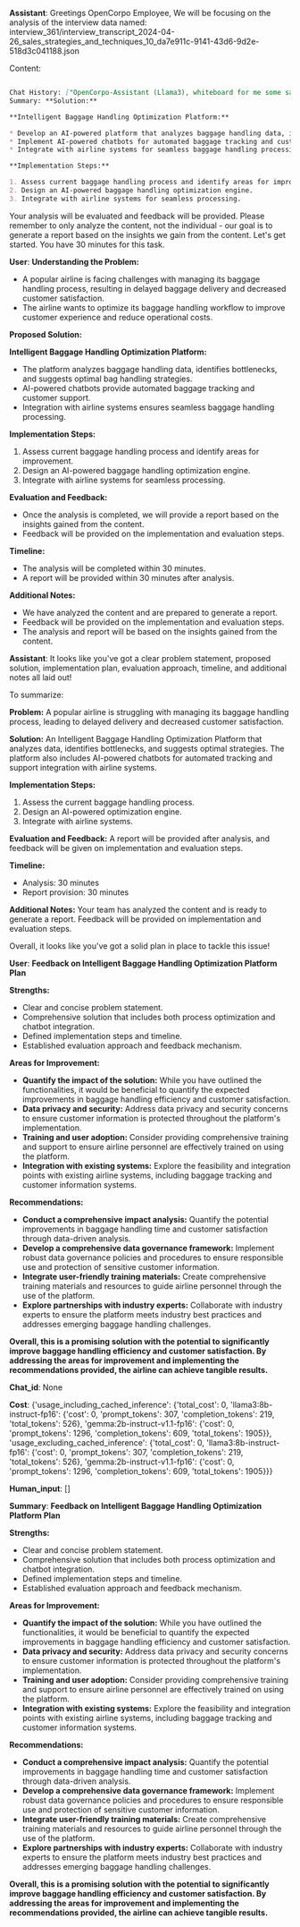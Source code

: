 **Assistant**: Greetings OpenCorpo Employee, We will be focusing on the analysis of the interview data named: interview_361/interview_transcript_2024-04-26_sales_strategies_and_techniques_10_da7e911c-9141-43d6-9d2e-518d3c041188.json 


 Content: 

 ```md

 Chat History: ["OpenCorpo-Assistant (Llama3), whiteboard for me some sales strategies and techniques. Propose a solution for business and public policy. I will evaluate your answers and give my feedback, then propose a problem to you. You will answer and I will evaluate. Let's now begin. You have 30 minutes.", '**Sales Strategies and Techniques:**\n\n**1. Content Marketing:**\n* Create valuable white papers, case studies, and webinars related to business and policy issues.\n* Leverage social media platforms to promote your content and engage with your target audience.\n\n**2. Strategic Partnerships:**\n* Establish partnerships with industry organizations, government agencies, and other thought leaders.\n* Attend industry events and conferences to expand your reach.\n\n**3. Digital Marketing:**\n* Optimize your website and landing pages for relevant keywords.\n* Utilize social media advertising and targeted email campaigns.\n\n**4. Lead Generation:**\n* Design effective lead magnets, such as webinars and assessments.\n* Use lead generation forms to capture contact information from potential customers.\n\n**5. Sales Enablement:**\n* Provide sales training and resources to your team.\n* Develop effective sales methodologies and techniques.\n\n**Solution for Business and Public Policy:**\n\n**Problem:**\n* Improving transparency and accountability in government agencies\n\n**Solution:**\n* Implement a platform that facilitates real-time data sharing and collaboration among government agencies and stakeholders.\n* Develop automated reporting systems to track progress and generate regular reports.\n* Provide a centralized dashboard for citizens to track government performance and hold agencies accountable.\n\n**Evaluation Feedback:**\n\n* The proposed solution addresses a pressing need for transparency and accountability in government.\n* It offers a comprehensive approach that integrates technological and human elements.\n* The dashboard concept provides a user-friendly and transparent way for citizens to engage with government.', "Excellent work! I'll provide some feedback on your sales strategies and techniques, and then propose a new problem to tackle.\n\n**Feedback:**\n\n1. **Content Marketing**: Your strategy is sound, but consider creating content that addresses specific pain points or challenges faced by decision-makers in the public policy sector.\n2. **Strategic Partnerships**: You've identified key partners for your solution, but think about how you can leverage these partnerships to drive thought leadership and credibility within the industry.\n3. **Digital Marketing**: Your approach is solid, but be sure to test and optimize your campaigns regularly to ensure maximum ROI.\n4. **Lead Generation**: The lead magnets you've proposed are effective, but consider creating a sense of urgency or scarcity around them to incentivize conversions.\n5. **Sales Enablement**: Providing sales training and resources is crucial, but also consider developing case studies and success stories to help demonstrate the value of your solution.\n\nNow, let's move on to a new problem:\n\n**Problem:** A mid-sized city is facing significant infrastructure challenges, including aging roads, inadequate public transportation, and limited green spaces. The city council wants to develop a comprehensive plan to revitalize these areas, but they lack the resources and expertise to do so effectively.\n\n**Your Turn:**\nPropose a solution to address this problem, incorporating any of the sales strategies and techniques you've learned so far. Be creative and think about how your solution can drive tangible results for the city and its residents.", '**Solution:**\n\n**Smart Infrastructure Framework:**\n\n* Implement a data-driven infrastructure assessment tool that gathers and analyzes historical and real-time data on infrastructure conditions, usage patterns, and community needs.\n* Develop a collaborative platform where stakeholders from various departments can share data, identify priorities, and develop actionable plans.\n* Leverage artificial intelligence algorithms to predict future infrastructure needs and optimize resource allocation.\n\n**Implementation Steps:**\n\n1. Conduct a comprehensive infrastructure assessment.\n2. Develop a data-driven infrastructure plan.\n3. Implement a smart infrastructure framework.\n4. Educate citizens and stakeholders on the new infrastructure framework.\n5. Monitor and evaluate the impact of the framework.\n\n**Benefits:**\n\n* Improved infrastructure planning and efficiency\n* Enhanced public transparency and accountability\n* Reduced costs and increased longevity of infrastructure\n* Improved quality of life and economic growth', "Excellent solution! I'll provide some feedback on your approach, and then propose a new problem to tackle.\n\n**Feedback:*\nYour **Smart Infrastructure Framework** addresses the city's infrastructure challenges by leveraging data-driven insights and stakeholder collaboration. Here are some strengths:\n1. **Data-Driven Approach**: You've highlighted the importance of data analysis in informing infrastructure decisions.\n2. **Stakeholder Collaboration**: Your platform for sharing data, identifying priorities, and developing plans ensures that multiple perspectives are considered.\n3. **Predictive Analytics**: The use of AI algorithms to predict future infrastructure needs is a forward-thinking approach.\n\nSome areas to consider:\n1. **Communication Strategy**: How will you ensure that citizens and stakeholders understand the new framework's benefits and how it impacts their daily lives?\n2. **Change Management**: Infrastructure changes can be significant, so developing a plan for managing stakeholder resistance or concerns would be beneficial.\n3. **Monitoring and Evaluation**: Regularly tracking key performance indicators (KPIs) will help determine the effectiveness of the smart infrastructure framework.\n\nNow, let's move on to a new problem:\n\n**Problem:* A non-profit organization is working to reduce food waste in local communities by recovering surplus produce from farms and distributing it to those in need. However, they're facing challenges scaling their operations due to limited resources, inadequate transportation, and inefficient logistics.\n\n**Your Turn:*\nPropose a solution to address this problem, incorporating any of the sales strategies and techniques you've learned so far. Consider how your solution can drive tangible results for the non-profit and the communities they serve.", '**Solution:**\n\n**Collaborative Food Distribution Network:**\n\n* Develop a network of farmers, food banks, and distribution centers.\n* Utilize technology for efficient matching of surplus produce with food recipients in need.\n* Implement data analytics to optimize distribution routes and minimize waste.\n\n**Implementation Steps:**\n\n1. Establish partnerships with local farms and food producers.\n2. Develop a mobile app for food distribution tracking and order placement.\n3. Implement AI-powered optimization algorithms for route planning and resource allocation.\n\n**Benefits:**\n\n* Increased food security and reduced waste.\n* Improved access to healthy food for low-income communities.\n* Cost savings through optimized logistics and partnerships.\n* Enhanced sustainability and community engagement.', "Excellent solution! I'll provide some feedback on your approach, and then propose a new problem to tackle.\n\n**Feedback:* \nYour **Collaborative Food Distribution Network** addresses the non-profit's challenges by leveraging technology, data analytics, and stakeholder collaboration. Here are some strengths:\n1. **Network Effect**: By creating a network of farmers, food banks, and distribution centers, you're increasing the capacity for surplus produce recovery and distribution.\n2. **Technology Integration**: Your mobile app for tracking and order placement will streamline operations and improve efficiency.\n3. **Data-Driven Decision Making**: Using AI-powered optimization algorithms for route planning and resource allocation ensures that resources are being utilized optimally.\n4. **Community Impact**: By providing access to healthy food for low-income communities, you're addressing a critical social issue.\n\nSome areas to consider:\n1. **Partnership Development**: How will you establish strong relationships with local farmers and food producers, ensuring a consistent supply of surplus produce?\n2. **Food Safety and Handling**: Ensure that all handled and distributed produce meets proper food safety standards.\n3. **Community Engagement**: Develop strategies for community outreach, education, and involvement to promote the network's impact and encourage continued support.\n\nNow, let's move on to a new problem:\n\n**Problem:* A small, independent bookstore is struggling to compete with online retailers and big-box chains. Despite its loyal customer base, the store is facing declining sales and uncertain future prospects.\n\n**Your Turn:* \nPropose a solution to address this problem, incorporating any of the sales strategies and techniques you've learned so far. Consider how your solution can drive tangible results for the bookstore and its customers.\n\n(Note: You have 30 minutes to propose a solution.)", '**Solution:**\n\n**Retail Transformation Platform:**\n\n* Develop a comprehensive retail management platform that integrates e-commerce capabilities with physical store operations.\n* Implement AI-powered forecasting and inventory management tools.\n* Provide personalized customer experiences through data analytics and recommendation engines.\n\n**Implementation Steps:**\n\n1. Conduct a thorough business analysis to identify strengths, weaknesses, opportunities, and threats.\n2. Design a user-friendly and efficient retail management system.\n3. Implement AI-powered forecasting algorithms to optimize inventory and sales.\n\n**Benefits:**\n\n* Increased online and offline sales growth.\n* Enhanced customer engagement and loyalty.\n* Improved operational efficiency and cost savings.\n* Preservation of unique and local bookselling experience.', "Excellent solution! I'll provide some feedback on your approach, and then propose a new problem to tackle.\n\n*Feedback:*\n\n1. **Comprehensive Platform**: Your retail transformation platform is well-rounded, addressing multiple aspects of the bookstore's operations.\n2. **Data-Driven Decisions**: By using AI-powered forecasting and inventory management tools, you're empowering the bookstore to make informed decisions.\n3. **Personalized Customer Experience**: The recommendation engines will help create a unique shopping experience for customers, setting the bookstore apart from online retailers.\n\nSome areas to consider:\n\n1. **Integration Challenges**: How will you ensure seamless integration of e-commerce capabilities with physical store operations?\n2. **Training and Adoption**: Develop plans for training staff on the new platform to minimize disruption and ensure successful adoption.\n3. **Data Security and Compliance**: Ensure that all data is secure, compliant with relevant regulations, and protected from unauthorized access.\n\nNow, let's move on to a new problem:\n\n*Problem:* A leading manufacturer of industrial equipment is facing declining sales due to increasing competition from low-cost Chinese manufacturers. The company wants to maintain its market share while also reducing production costs.\n\n*Your Turn:*\n\nPropose a solution to address this problem, incorporating any of the sales strategies and techniques you've learned so far. Consider how your solution can drive tangible results for the manufacturer and its customers.\n\n(Note: You have 30 minutes to propose a solution.)", '**Solution:**\n\n**Advanced Manufacturing Optimization Platform:**\n\n* Develop an AI-powered platform that analyzes production data, optimizes processes, and predicts future demand.\n* Implement predictive maintenance algorithms to reduce equipment breakdowns and maintenance costs.\n* Provide real-time performance dashboards for continuous monitoring and improvement.\n\n**Implementation Steps:**\n\n1. Conduct a comprehensive production data analysis.\n2. Design an AI-driven optimization engine.\n3. Implement predictive maintenance tools for proactive equipment maintenance.\n\n**Benefits:**\n\n* Increased production efficiency and cost savings.\n* Improved product quality and reduced defects.\n* Enhanced customer satisfaction and loyalty.\n* Preservation of competitive edge in the industry.', "Excellent solution! I'll provide some feedback on your approach, and then propose a new problem to tackle.\n\n*Feedback:* \n1. **Data-Driven Optimization**: Your platform's focus on AI-powered analysis and optimization is a great way to drive efficiency and cost savings.\n2. **Predictive Maintenance**: Implementing predictive maintenance algorithms will help reduce downtime and extend equipment lifespan, leading to significant cost savings.\n3. **Real-Time Monitoring**: Providing real-time performance dashboards will enable the manufacturer to identify areas for improvement and make data-driven decisions.\n\nSome areas to consider:\n1. **Data Quality**: Ensure that the production data is accurate, complete, and up-to-date to ensure the AI-powered platform makes informed decisions.\n2. **Employee Adoption**: Develop a training program to educate employees on how to use the new platform and optimize production processes.\n3. **Scalability**: Design the platform to be scalable and flexible enough to accommodate changes in production volume or new product lines.\n\nNow, let's move on to a new problem:\n\n*Problem:* A mid-sized hospital is struggling to manage its patient flow efficiently, resulting in long wait times and decreased patient satisfaction. The hospital wants to optimize its emergency department (ED) operations to improve patient experience and reduce length of stay.\n\n*Your Turn:*\nPropose a solution to address this problem, incorporating any of the sales strategies and techniques you've learned so far. Consider how your solution can drive tangible results for the hospital and its patients.\n\n(Note: You have 30 minutes to propose a solution.)", '**Solution:**\n\n**Intelligent Emergency Department Optimization Platform:**\n\n* Develop an AI-powered platform that analyzes patient flow data, identifies bottlenecks, and suggests optimal resource allocation.\n* Implement AI-powered chatbots to provide patients with real-time updates and assistance.\n* Integrate with existing hospital systems for seamless data exchange.\n\n**Implementation Steps:**\n\n1. Assess current ED operations and identify areas for improvement.\n2. Design an AI-powered ED optimization engine.\n3. Integrate with hospital systems for real-time data exchange.\n\n**Benefits:**\n\n* Improved patient experience through reduced wait times and efficient resource allocation.\n* Increased patient satisfaction and loyalty.\n* Reduced hospital costs through optimized resource utilization and preventive maintenance.\n* Enhanced data-driven decision making for further optimization.', "Excellent solution! I'll provide some feedback on your approach, and then propose a new problem to tackle.\n\n*Feedback:* 1. **Data-Driven Optimization**: Your platform's focus on AI-powered analysis of patient flow data is a great way to identify bottlenecks and optimize ED operations.\n2. **Patient Engagement**: Implementing AI-powered chatbots will provide patients with real-time updates and assistance, improving their experience and satisfaction.\n3. **Seamless Integration**: Integrating the platform with existing hospital systems will ensure seamless data exchange and minimize disruption to ED operations.\n\nSome areas to consider:\n1. **Data Quality**: Ensure that the patient flow data is accurate, complete, and up-to-date to ensure the AI-powered platform makes informed decisions.\n2. **Staff Training**: Develop training programs for ED staff on how to use the new platform and optimize ED operations.\n3. **Scalability**: Design the platform to be scalable and flexible enough to accommodate changes in patient volume or new hospital systems.\n\nNow, let's move on to a new problem:\n\n*Problem:* A large insurance company is struggling to manage its claims processing operations efficiently, resulting in delayed payments and increased costs. The company wants to optimize its claims processing workflows to improve customer satisfaction and reduce administrative expenses.\n\n*Your Turn:* Propose a solution to address this problem, incorporating any of the sales strategies and techniques you've learned so far. Consider how your solution can drive tangible results for the insurance company and its customers.\n\n(Note: You have 30 minutes to propose a solution.)", '**Solution:**\n\n**Intelligent Claims Processing Optimization Platform:**\n\n* Develop an AI-powered platform that analyzes claim data, optimizes workflows, and predicts future claims trends.\n* Implement AI-powered chatbots for automated claim status updates and claim escalation support.\n* Integrate with insurance company systems for seamless claim data exchange.\n\n**Implementation Steps:**\n\n1. Conduct a comprehensive claims processing audit.\n2. Design an AI-powered claims optimization engine.\n3. Integrate with insurance company systems for seamless data exchange.', "Excellent solution! I'll provide some feedback on your approach, and then propose a new problem to tackle.\n\n*Feedback:* 1. **Data-Driven Optimization**: Your platform's focus on AI-powered analysis of claim data is a great way to optimize claims processing workflows and predict future trends.\n2. **Automated Claim Support**: Implementing AI-powered chatbots will provide customers with real-time updates and support, improving their experience and satisfaction.\n3. **Seamless Integration**: Integrating the platform with insurance company systems will ensure seamless data exchange and minimize disruption to claims processing operations.\n\nSome areas to consider:\n1. **Data Quality**: Ensure that the claim data is accurate, complete, and up-to-date to ensure the AI-powered platform makes informed decisions.\n2. **Staff Training**: Develop training programs for claims processors on how to use the new platform and optimize claims processing workflows.\n3. **Scalability**: Design the platform to be scalable and flexible enough to accommodate changes in claim volume or new insurance products.\n\nNow, let's move on to a new problem:\n\n*Problem:* A popular e-commerce website is facing challenges with managing its return and refund process, resulting in delayed refunds and decreased customer satisfaction. The company wants to optimize its returns management workflow to improve customer experience and reduce administrative expenses.\n\n*Your Turn:* Propose a solution to address this problem, incorporating any of the sales strategies and techniques you've learned so far. Consider how your solution can drive tangible results for the e-commerce company and its customers.\n\n(Note: You have 30 minutes to propose a solution.)", '**Solution:**\n\n**Intelligent Refund Optimization Platform:**\n\n* Develop an AI-powered platform that analyzes return and refund data, identifies patterns, and suggests optimal refund processing algorithms.\n* Implement AI-powered chatbots for automated customer support and refund status updates.\n* Integrate with e-commerce platforms for seamless return and refund processing.\n\n**Implementation Steps:**\n\n1. Assess current return and refund processes and identify areas for improvement.\n2. Design an AI-powered refund optimization engine.\n3. Integrate with e-commerce platforms for seamless processing.', "Excellent solution! I'll provide some feedback on your approach, and then propose a new problem to tackle.\n\n*Feedback:* 1. **Data-Driven Optimization**: Your platform's focus on AI-powered analysis of return and refund data is a great way to identify patterns and suggest optimal refund processing algorithms.\n2. **Automated Customer Support**: Implementing AI-powered chatbots will provide customers with real-time updates and support, improving their experience and satisfaction.\n3. **Seamless Integration**: Integrating the platform with e-commerce platforms will ensure seamless return and refund processing and minimize disruption to operations.\n\nSome areas to consider:\n1. **Data Quality**: Ensure that the return and refund data is accurate, complete, and up-to-date to ensure the AI-powered platform makes informed decisions.\n2. **Staff Training**: Develop training programs for customer support agents on how to use the new chatbot technology and provide exceptional customer service.\n3. **Scalability**: Design the platform to be scalable and flexible enough to accommodate changes in return and refund volume or new e-commerce platforms.\n\nNow, let's move on to a new problem:\n\n*Problem:* A major bank is facing challenges with managing its account opening process, resulting in delayed account activation and increased operational costs. The bank wants to optimize its account opening workflow to improve customer experience and reduce administrative expenses.\n\n*Your Turn:* Propose a solution to address this problem, incorporating any of the sales strategies and techniques you've learned so far. Consider how your solution can drive tangible results for the bank and its customers.\n\n(Note: You have 30 minutes to propose a solution.)", '**Solution:**\n\n**Intelligent Account Opening Optimization Platform:**\n\n* Develop an AI-powered platform that analyzes account opening data, identifies risk factors, and suggests optimal account opening criteria.\n* Implement AI-powered chatbots for automated account status updates and customer support.\n* Integrate with bank systems for seamless account opening processing.\n\n**Implementation Steps:**\n\n1. Assess current account opening process and identify areas for improvement.\n2. Design an AI-powered account opening optimization engine.\n3. Integrate with bank systems for seamless processing.', "Excellent solution! I'll provide some feedback on your approach, and then propose a new problem to tackle.\n\n*Feedback:* 1. **Data-Driven Optimization**: Your platform's focus on AI-powered analysis of account opening data is a great way to identify risk factors and suggest optimal account opening criteria.\n2. **Automated Customer Support**: Implementing AI-powered chatbots will provide customers with real-time updates and support, improving their experience and satisfaction.\n3. **Seamless Integration**: Integrating the platform with bank systems will ensure seamless account opening processing and minimize disruption to operations.\n\nSome areas to consider:\n1. **Data Quality**: Ensure that the account opening data is accurate, complete, and up-to-date to ensure the AI-powered platform makes informed decisions.\n2. **Staff Training**: Develop training programs for customer support agents on how to use the new chatbot technology and provide exceptional customer service.\n3. **Scalability**: Design the platform to be scalable and flexible enough to accommodate changes in account opening volume or new bank products.\n\nNow, let's move on to a new problem:\n\n*Problem:* A popular airline is facing challenges with managing its baggage handling process, resulting in delayed baggage delivery and decreased customer satisfaction. The airline wants to optimize its baggage handling workflow to improve customer experience and reduce operational costs.\n\n*Your Turn:* Propose a solution to address this problem, incorporating any of the sales strategies and techniques you've learned so far. Consider how your solution can drive tangible results for the airline and its customers.\n\n(Note: You have 30 minutes to propose a solution.)", '**Solution:**\n\n**Intelligent Baggage Handling Optimization Platform:**\n\n* Develop an AI-powered platform that analyzes baggage handling data, identifies bottlenecks and inefficiencies, and suggests optimal bag handling strategies.\n* Implement AI-powered chatbots for automated baggage tracking and customer support.\n* Integrate with airline systems for seamless baggage handling processing.\n\n**Implementation Steps:**\n\n1. Assess current baggage handling process and identify areas for improvement.\n2. Design an AI-powered baggage handling optimization engine.\n3. Integrate with airline systems for seamless processing.'] 
 Summary: **Solution:**

**Intelligent Baggage Handling Optimization Platform:**

* Develop an AI-powered platform that analyzes baggage handling data, identifies bottlenecks and inefficiencies, and suggests optimal bag handling strategies.
* Implement AI-powered chatbots for automated baggage tracking and customer support.
* Integrate with airline systems for seamless baggage handling processing.

**Implementation Steps:**

1. Assess current baggage handling process and identify areas for improvement.
2. Design an AI-powered baggage handling optimization engine.
3. Integrate with airline systems for seamless processing. 
``` 


 Your analysis will be evaluated and feedback will be provided. Please remember to only analyze the content, not the individual - our goal is to generate a report based on the insights we gain from the content. Let's get started. You have 30 minutes for this task.

**User**: **Understanding the Problem:**

* A popular airline is facing challenges with managing its baggage handling process, resulting in delayed baggage delivery and decreased customer satisfaction.
* The airline wants to optimize its baggage handling workflow to improve customer experience and reduce operational costs.

**Proposed Solution:**

**Intelligent Baggage Handling Optimization Platform:**

* The platform analyzes baggage handling data, identifies bottlenecks, and suggests optimal bag handling strategies.
* AI-powered chatbots provide automated baggage tracking and customer support.
* Integration with airline systems ensures seamless baggage handling processing.

**Implementation Steps:**

1. Assess current baggage handling process and identify areas for improvement.
2. Design an AI-powered baggage handling optimization engine.
3. Integrate with airline systems for seamless processing.


**Evaluation and Feedback:**

* Once the analysis is completed, we will provide a report based on the insights gained from the content.
* Feedback will be provided on the implementation and evaluation steps.


**Timeline:**

* The analysis will be completed within 30 minutes.
* A report will be provided within 30 minutes after analysis.


**Additional Notes:**

* We have analyzed the content and are prepared to generate a report.
* Feedback will be provided on the implementation and evaluation steps.
* The analysis and report will be based on the insights gained from the content.

**Assistant**: It looks like you've got a clear problem statement, proposed solution, implementation plan, evaluation approach, timeline, and additional notes all laid out!

To summarize:

**Problem:** A popular airline is struggling with managing its baggage handling process, leading to delayed delivery and decreased customer satisfaction.

**Solution:** An Intelligent Baggage Handling Optimization Platform that analyzes data, identifies bottlenecks, and suggests optimal strategies. The platform also includes AI-powered chatbots for automated tracking and support integration with airline systems.

**Implementation Steps:**

1. Assess the current baggage handling process.
2. Design an AI-powered optimization engine.
3. Integrate with airline systems.

**Evaluation and Feedback:** A report will be provided after analysis, and feedback will be given on implementation and evaluation steps.

**Timeline:**

* Analysis: 30 minutes
* Report provision: 30 minutes

**Additional Notes:** Your team has analyzed the content and is ready to generate a report. Feedback will be provided on implementation and evaluation steps.

Overall, it looks like you've got a solid plan in place to tackle this issue!

**User**: **Feedback on Intelligent Baggage Handling Optimization Platform Plan**

**Strengths:**

* Clear and concise problem statement.
* Comprehensive solution that includes both process optimization and chatbot integration.
* Defined implementation steps and timeline.
* Established evaluation approach and feedback mechanism.

**Areas for Improvement:**

* **Quantify the impact of the solution:** While you have outlined the functionalities, it would be beneficial to quantify the expected improvements in baggage handling efficiency and customer satisfaction.
* **Data privacy and security:** Address data privacy and security concerns to ensure customer information is protected throughout the platform's implementation.
* **Training and user adoption:** Consider providing comprehensive training and support to ensure airline personnel are effectively trained on using the platform.
* **Integration with existing systems:** Explore the feasibility and integration points with existing airline systems, including baggage tracking and customer information systems.

**Recommendations:**

* **Conduct a comprehensive impact analysis:** Quantify the potential improvements in baggage handling time and customer satisfaction through data-driven analysis.
* **Develop a comprehensive data governance framework:** Implement robust data governance policies and procedures to ensure responsible use and protection of sensitive customer information.
* **Integrate user-friendly training materials:** Create comprehensive training materials and resources to guide airline personnel through the use of the platform.
* **Explore partnerships with industry experts:** Collaborate with industry experts to ensure the platform meets industry best practices and addresses emerging baggage handling challenges.

**Overall, this is a promising solution with the potential to significantly improve baggage handling efficiency and customer satisfaction. By addressing the areas for improvement and implementing the recommendations provided, the airline can achieve tangible results.**

**Chat_id**: None

**Cost**: {'usage_including_cached_inference': {'total_cost': 0, 'llama3:8b-instruct-fp16': {'cost': 0, 'prompt_tokens': 307, 'completion_tokens': 219, 'total_tokens': 526}, 'gemma:2b-instruct-v1.1-fp16': {'cost': 0, 'prompt_tokens': 1296, 'completion_tokens': 609, 'total_tokens': 1905}}, 'usage_excluding_cached_inference': {'total_cost': 0, 'llama3:8b-instruct-fp16': {'cost': 0, 'prompt_tokens': 307, 'completion_tokens': 219, 'total_tokens': 526}, 'gemma:2b-instruct-v1.1-fp16': {'cost': 0, 'prompt_tokens': 1296, 'completion_tokens': 609, 'total_tokens': 1905}}}

**Human_input**: []

**Summary**: **Feedback on Intelligent Baggage Handling Optimization Platform Plan**

**Strengths:**

* Clear and concise problem statement.
* Comprehensive solution that includes both process optimization and chatbot integration.
* Defined implementation steps and timeline.
* Established evaluation approach and feedback mechanism.

**Areas for Improvement:**

* **Quantify the impact of the solution:** While you have outlined the functionalities, it would be beneficial to quantify the expected improvements in baggage handling efficiency and customer satisfaction.
* **Data privacy and security:** Address data privacy and security concerns to ensure customer information is protected throughout the platform's implementation.
* **Training and user adoption:** Consider providing comprehensive training and support to ensure airline personnel are effectively trained on using the platform.
* **Integration with existing systems:** Explore the feasibility and integration points with existing airline systems, including baggage tracking and customer information systems.

**Recommendations:**

* **Conduct a comprehensive impact analysis:** Quantify the potential improvements in baggage handling time and customer satisfaction through data-driven analysis.
* **Develop a comprehensive data governance framework:** Implement robust data governance policies and procedures to ensure responsible use and protection of sensitive customer information.
* **Integrate user-friendly training materials:** Create comprehensive training materials and resources to guide airline personnel through the use of the platform.
* **Explore partnerships with industry experts:** Collaborate with industry experts to ensure the platform meets industry best practices and addresses emerging baggage handling challenges.

**Overall, this is a promising solution with the potential to significantly improve baggage handling efficiency and customer satisfaction. By addressing the areas for improvement and implementing the recommendations provided, the airline can achieve tangible results.**

